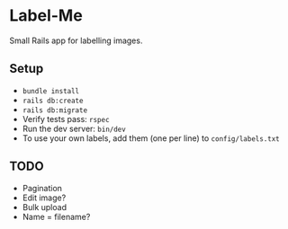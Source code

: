 # Label-Me

Small Rails app for labelling images. 

## Setup

* `bundle install`
* `rails db:create`
* `rails db:migrate`
* Verify tests pass: `rspec`
* Run the dev server: `bin/dev`
* To use your own labels, add them (one per line) to `config/labels.txt`

## TODO

* Pagination
* Edit image?
* Bulk upload
* Name = filename?